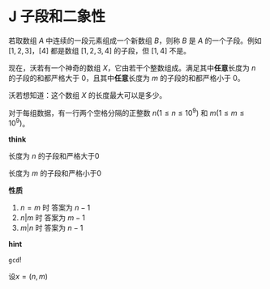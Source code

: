 # J 子段和二象性

若取数组 $A$ 中连续的一段元素组成一个新数组 $B$，则称 $B$ 是 $A$ 的一个子段。例如 $[1, 2, 3]$，$[4]$ 都是数组 $[1, 2, 3, 4]$ 的子段，但 $[1, 4]$ 不是。  

现在，沃若有一个神奇的数组 $X$，它由若干个整数组成。满足其中**任意**长度为 $n$ 的子段的和都严格大于 $0$，且其中**任意**长度为 $m$ 的子段的和都严格小于 $0$。  

沃若想知道：这个数组 $X$ 的长度最大可以是多少。

对于每组数据，有一行两个空格分隔的正整数 $n (1 \leq n \leq 10^9)$ 和 $m (1 \leq m \leq 10^9)$。

**think**

长度为 $n$  的子段和严格大于0

长度为 $m$ 的子段和严格小于0

**性质**

1. $n=m$ 时 答案为 $n-1$
2. $n|m$ 时 答案为 $m-1$
3. $m|n$ 时 答案为 $n-1$

**hint**

`gcd`!

设$x=(n,m)$

